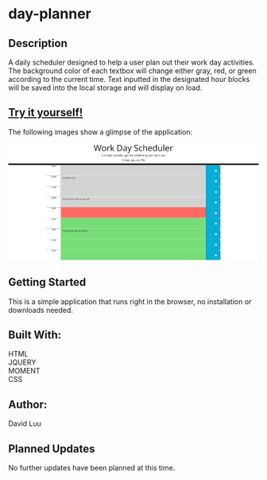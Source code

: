 # day-planner

## Description

A daily scheduler designed to help a user plan out their work day activities. The background color of each textbox will change either gray, red, or green according to the current time. Text inputted in the designated hour blocks will be saved into the local storage and will display on load.

## [Try it yourself!](https://maestroluu.github.io/day-planner/)
 
The following images show a glimpse of the application:

![progress](./assets/images/demoPic.png)

## Getting Started

This is a simple application that runs right in the browser, no installation or downloads needed.

## Built With:

HTML <br>
JQUERY<br>
MOMENT<br>
CSS

## Author:

David Luu

## Planned Updates

No further updates have been planned at this time.